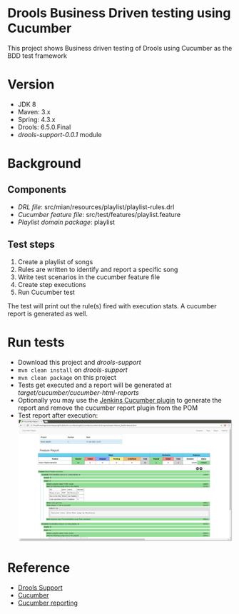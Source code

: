 # Drools Business Driven testing using Cucumber
This project shows Business driven testing of Drools using Cucumber as the BDD test framework

# Version
- JDK 8
- Maven: 3.x
- Spring: 4.3.x
- Drools: 6.5.0.Final
- _drools-support-0.0.1_ module

# Background
## Components
- _DRL file_: src/mian/resources/playlist/playlist-rules.drl
- _Cucumber feature file_: src/test/features/playlist.feature
- _Playlist domain package_: playlist 


## Test steps
1. Create a playlist of songs
2. Rules are written to identify and report a specific song
3. Write test scenarios in the cucumber feature file
4. Create step executions
5. Run Cucumber test

The test will print out the rule(s) fired with execution stats. A cucumber report is generated as well.
  

# Run tests
- Download this project and _drools-support_
- ``mvn clean install`` on _drools-support_
- ``mvn clean package`` on this project
- Tests get executed and a report will be generated at _target/cucumber/cucumber-html-reports_
- Optionally you may use the [Jenkins Cucumber plugin](https://wiki.jenkins-ci.org/display/JENKINS/Cucumber+Reports+Plugin) to generate the report and remove the cucumber report plugin from the POM
- Test report after execution:
![Music playlist test report](playlist-cucumber-report.png)


# Reference
- [Drools Support](https://github.com/anair-it/drools-support)
- [Cucumber](https://cucumber.io/docs)
- [Cucumber reporting](https://github.com/damianszczepanik/maven-cucumber-reporting)
